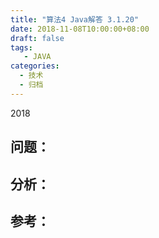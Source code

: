 ```yaml
---
title: "算法4 Java解答 3.1.20"
date: 2018-11-08T10:00:00+08:00
draft: false
tags:
   - JAVA
categories:
  - 技术
  - 归档
---
```


2018

## 问题：


## 分析：


## 参考：

